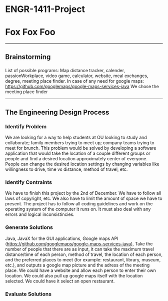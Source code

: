 # ENGR-1411-Project
# Fox Fox Foo

---
## Brainstorming
###
List of possible programs:  Map distance tracker, calender, passionWorkplace, video game, calculator, website, meal exchanges,
degree, meeting place finder.
In case of any need for google maps: https://github.com/googlemaps/google-maps-services-java
We chose the meeting place finder

---
## The Engineering Design Process

### Identify Problem
  We are looking for a way to help students at OU looking to study and collaborate; family members trying to meet up; company teams
trying to meet for brunch. This problem would be solved by developing a software application that would take the location of a couple
different groups or people and find a desired location approximately center of everyone. People can change the desired location settings
by changing variables like willingness to drive, time vs distance, method of travel, etc.

### Identify Contraints
  We have to finish this project by the 2nd of December. We have to follow all laws of copyright, etc. We also have to limit the amount of
space we have to present. The project has to follow all coding guidelines and work on the operating system of the computer it runs on. It
must also deal with any errors and logical inconsistincies.

### Generate Solutions
  Java, JavaX for the GUI applications, Google maps API (https://github.com/googlemaps/google-maps-services-java), Take the number of
people that there are as input, it can take the maximum travel distance/time of each person, method of travel, the location of each person,
and the preferred places to meet (for example: restaurant, library, museum, etc.), and outputs a google map picture and the adress of the
meeting place. We could have a website and allow each person to enter their own location. We could also pull up google maps itself with the
location selected. We could have it select an open restaurant.

### Evaluate Solutions
  
